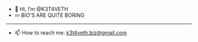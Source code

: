 - 👋 Hi, I’m @K3T4VETH
- 💤 BIO'S ARE QUITE BORING
-----
- 📫 How to reach me: k3t4veth.biz@gmail.com

